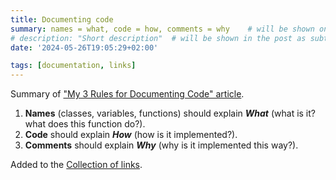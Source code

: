 ```yaml
---
title: Documenting code
summary: names = what, code = how, comments = why    # will be shown on a post card on the main page
# description: "Short description"  # will be shown in the post as subtitle
date: '2024-05-26T19:05:29+02:00'

tags: [documentation, links]
---
```


Summary of ["My 3 Rules for Documenting Code" article](https://dev.to/wraith/my-3-rules-for-documenting-code-2f54).

1. **Names** (classes, variables, functions) should explain _**What**_ (what is it? what does this function do?).
1. **Code** should explain _**How**_ (how is it implemented?).
1. **Comments** should explain _**Why**_ (why is it implemented this way?).

Added to the [Collection of links](../../links).
